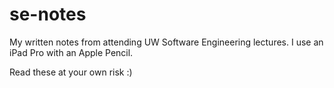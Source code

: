 # se-notes

My written notes from attending UW Software Engineering lectures. I use an iPad Pro with an Apple Pencil.

Read these at your own risk :)
